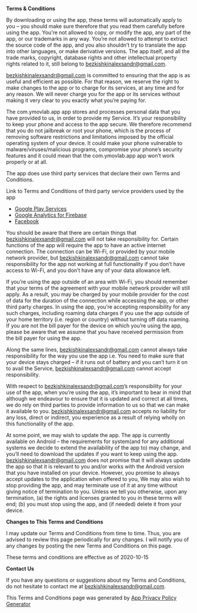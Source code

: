 **Terms & Conditions**

By downloading or using the app, these terms will automatically apply to you – you should make sure therefore that you read them carefully before using the app. You’re not allowed to copy, or modify the app, any part of the app, or our trademarks in any way. You’re not allowed to attempt to extract the source code of the app, and you also shouldn’t try to translate the app into other languages, or make derivative versions. The app itself, and all the trade marks, copyright, database rights and other intellectual property rights related to it, still belong to bezkishkinalexsandr@gmail.com.

bezkishkinalexsandr@gmail.com is committed to ensuring that the app is as useful and efficient as possible. For that reason, we reserve the right to make changes to the app or to charge for its services, at any time and for any reason. We will never charge you for the app or its services without making it very clear to you exactly what you’re paying for.

The com.ymovlab.app app stores and processes personal data that you have provided to us, in order to provide my Service. It’s your responsibility to keep your phone and access to the app secure. We therefore recommend that you do not jailbreak or root your phone, which is the process of removing software restrictions and limitations imposed by the official operating system of your device. It could make your phone vulnerable to malware/viruses/malicious programs, compromise your phone’s security features and it could mean that the com.ymovlab.app app won’t work properly or at all.

The app does use third party services that declare their own Terms and Conditions.

Link to Terms and Conditions of third party service providers used by the app

*   [Google Play Services](https://policies.google.com/terms)
*   [Google Analytics for Firebase](https://firebase.google.com/terms/analytics)
*   [Facebook](https://www.facebook.com/legal/terms/plain_text_terms)

You should be aware that there are certain things that bezkishkinalexsandr@gmail.com will not take responsibility for. Certain functions of the app will require the app to have an active internet connection. The connection can be Wi-Fi, or provided by your mobile network provider, but bezkishkinalexsandr@gmail.com cannot take responsibility for the app not working at full functionality if you don’t have access to Wi-Fi, and you don’t have any of your data allowance left.

If you’re using the app outside of an area with Wi-Fi, you should remember that your terms of the agreement with your mobile network provider will still apply. As a result, you may be charged by your mobile provider for the cost of data for the duration of the connection while accessing the app, or other third party charges. In using the app, you’re accepting responsibility for any such charges, including roaming data charges if you use the app outside of your home territory (i.e. region or country) without turning off data roaming. If you are not the bill payer for the device on which you’re using the app, please be aware that we assume that you have received permission from the bill payer for using the app.

Along the same lines, bezkishkinalexsandr@gmail.com cannot always take responsibility for the way you use the app i.e. You need to make sure that your device stays charged – if it runs out of battery and you can’t turn it on to avail the Service, bezkishkinalexsandr@gmail.com cannot accept responsibility.

With respect to bezkishkinalexsandr@gmail.com’s responsibility for your use of the app, when you’re using the app, it’s important to bear in mind that although we endeavour to ensure that it is updated and correct at all times, we do rely on third parties to provide information to us so that we can make it available to you. bezkishkinalexsandr@gmail.com accepts no liability for any loss, direct or indirect, you experience as a result of relying wholly on this functionality of the app.

At some point, we may wish to update the app. The app is currently available on Android – the requirements for system(and for any additional systems we decide to extend the availability of the app to) may change, and you’ll need to download the updates if you want to keep using the app. bezkishkinalexsandr@gmail.com does not promise that it will always update the app so that it is relevant to you and/or works with the Android version that you have installed on your device. However, you promise to always accept updates to the application when offered to you, We may also wish to stop providing the app, and may terminate use of it at any time without giving notice of termination to you. Unless we tell you otherwise, upon any termination, (a) the rights and licenses granted to you in these terms will end; (b) you must stop using the app, and (if needed) delete it from your device.

**Changes to This Terms and Conditions**

I may update our Terms and Conditions from time to time. Thus, you are advised to review this page periodically for any changes. I will notify you of any changes by posting the new Terms and Conditions on this page.

These terms and conditions are effective as of 2020-10-15

**Contact Us**

If you have any questions or suggestions about my Terms and Conditions, do not hesitate to contact me at bezkishkinalexsandr@gmail.com.

This Terms and Conditions page was generated by [App Privacy Policy Generator](https://app-privacy-policy-generator.firebaseapp.com/)
